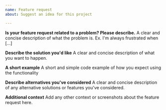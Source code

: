 ```yaml
---
name: Feature request
about: Suggest an idea for this project

---
```


**Is your feature request related to a problem? Please describe.**
A clear and concise description of what the problem is. Ex. I'm always frustrated when [...]

**Describe the solution you'd like**
A clear and concise description of what you want to happen.

**A short example**
A short and simple code example of how you expect using the functionality

**Describe alternatives you've considered**
A clear and concise description of any alternative solutions or features you've considered.

**Additional context**
Add any other context or screenshots about the feature request here.
